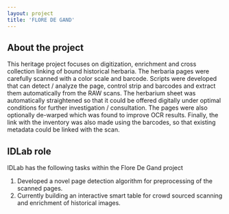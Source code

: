 ```yaml
---
layout: project
title: 'FLORE DE GAND'
---
```


## About the project
This heritage project focuses on digitization, enrichment and cross collection linking of bound historical herbaria. The herbaria pages were carefully scanned with a color scale and barcode. Scripts were developed that can detect / analyze the page, control strip and barcodes and extract them automatically from the RAW scans. The herbarium sheet was automatically straightened so that it could be offered digitally under optimal conditions for further investigation / consultation. The pages were also optionally de-warped which was found to improve OCR results. Finally, the link with the inventory was also made using the barcodes, so that existing metadata could be linked with the scan. 


## IDLab role

IDLab has the following tasks within the Flore De Gand project

1. Developed a novel page detection algorithm for preprocessing of the scanned pages.
2. Currently building an interactive smart table for crowd sourced scanning and enrichment of historical images.

